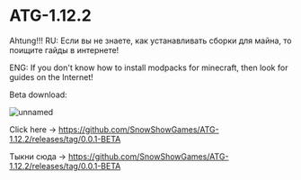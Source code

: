 # ATG-1.12.2

Ahtung!!!
RU:
Если вы не знаете, как устанавливать сборки для майна, то поищите гайды в интернете!

ENG:
If you don't know how to install modpacks for minecraft, then look for guides on the Internet!

Beta download:

![unnamed](https://github.com/user-attachments/assets/f084c6b3-7a62-413c-9868-872bdf8d4724)

Click here -> https://github.com/SnowShowGames/ATG-1.12.2/releases/tag/0.0.1-BETA

Тыкни сюда -> https://github.com/SnowShowGames/ATG-1.12.2/releases/tag/0.0.1-BETA
